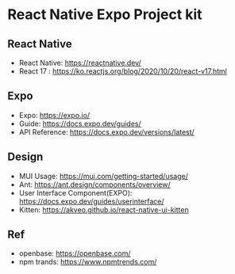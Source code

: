 # React Native Expo Project kit

## React Native

- React Native: https://reactnative.dev/
- React 17 : https://ko.reactjs.org/blog/2020/10/20/react-v17.html

## Expo

- Expo: https://expo.io/
- Guide: https://docs.expo.dev/guides/
- API Reference: https://docs.expo.dev/versions/latest/

## Design

- MUI Usage: https://mui.com/getting-started/usage/
- Ant: https://ant.design/components/overview/
- User Interface Component(EXPO): https://docs.expo.dev/guides/userinterface/
- Kitten: https://akveo.github.io/react-native-ui-kitten

## Ref

- openbase: https://openbase.com/
- npm trands: https://www.npmtrends.com/
